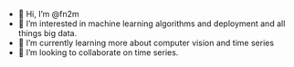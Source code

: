 - 👋 Hi, I’m @fn2m
- 👀 I’m interested in machine learning algorithms and deployment and all things big data.
- 🌱 I’m currently learning more about computer vision and time series
- 💞️ I’m looking to collaborate on time series.

<!---
fn2m/fn2m is a ✨ special ✨ repository because its `README.md` (this file) appears on your GitHub profile.
You can click the Preview link to take a look at your changes.
--->
